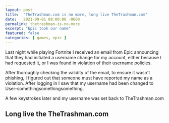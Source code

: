 ```yaml
---
layout: post
title:  "TheTrashman.com is no more, long live TheTrashman.com"
date:   2021-09-01 08:00:00 -0600
permalink: thetrashman-is-no-more
excerpt: "Epic took our name"
featured: false
categories: [ games, epic ]
---
```


Last night while playing Fortnite I received an email from Epic announcing that they had initiated a username change for my account, either because I had requested it, or I was found in violation of their username policies.

After thoroughly checking the validity of the email, to ensure it wasn't phishing, I figured out that someone must have reported my name as a violation. After logging in I saw that my username had been changed to User-somethingsomethingsomething. 

A few keystrokes later and my username was set back to TheTrashman.com

## Long live the TheTrashman.com